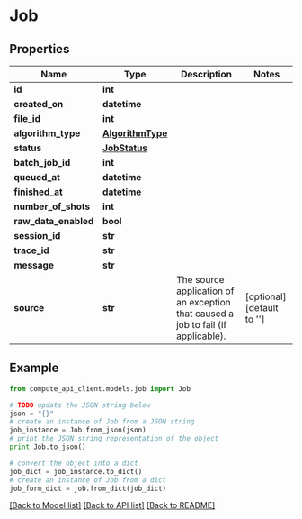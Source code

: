 # Job


## Properties
Name | Type | Description | Notes
------------ | ------------- | ------------- | -------------
**id** | **int** |  | 
**created_on** | **datetime** |  | 
**file_id** | **int** |  | 
**algorithm_type** | [**AlgorithmType**](AlgorithmType.md) |  | 
**status** | [**JobStatus**](JobStatus.md) |  | 
**batch_job_id** | **int** |  | 
**queued_at** | **datetime** |  | 
**finished_at** | **datetime** |  | 
**number_of_shots** | **int** |  | 
**raw_data_enabled** | **bool** |  | 
**session_id** | **str** |  | 
**trace_id** | **str** |  | 
**message** | **str** |  | 
**source** | **str** | The source application of an exception that caused a job to fail (if applicable). | [optional] [default to '']

## Example

```python
from compute_api_client.models.job import Job

# TODO update the JSON string below
json = "{}"
# create an instance of Job from a JSON string
job_instance = Job.from_json(json)
# print the JSON string representation of the object
print Job.to_json()

# convert the object into a dict
job_dict = job_instance.to_dict()
# create an instance of Job from a dict
job_form_dict = job.from_dict(job_dict)
```
[[Back to Model list]](../README.md#documentation-for-models) [[Back to API list]](../README.md#documentation-for-api-endpoints) [[Back to README]](../README.md)


